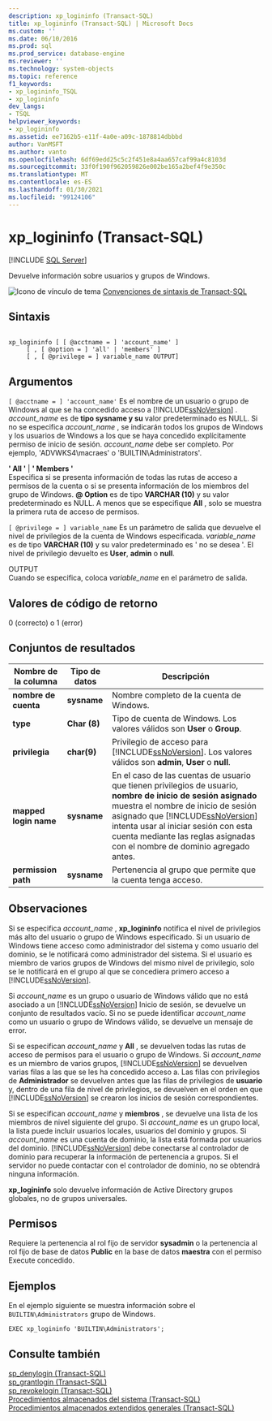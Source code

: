 ```yaml
---
description: xp_logininfo (Transact-SQL)
title: xp_logininfo (Transact-SQL) | Microsoft Docs
ms.custom: ''
ms.date: 06/10/2016
ms.prod: sql
ms.prod_service: database-engine
ms.reviewer: ''
ms.technology: system-objects
ms.topic: reference
f1_keywords:
- xp_logininfo_TSQL
- xp_logininfo
dev_langs:
- TSQL
helpviewer_keywords:
- xp_logininfo
ms.assetid: ee7162b5-e11f-4a0e-a09c-1878814dbbbd
author: VanMSFT
ms.author: vanto
ms.openlocfilehash: 6df69edd25c5c2f451e8a4aa657caf99a4c8103d
ms.sourcegitcommit: 33f0f190f962059826e002be165a2bef4f9e350c
ms.translationtype: MT
ms.contentlocale: es-ES
ms.lasthandoff: 01/30/2021
ms.locfileid: "99124106"
---
```

# <a name="xp_logininfo-transact-sql"></a>xp_logininfo (Transact-SQL)
[!INCLUDE [SQL Server](../../includes/applies-to-version/sqlserver.md)]

  Devuelve información sobre usuarios y grupos de Windows.  
  
 ![Icono de vínculo de tema](../../database-engine/configure-windows/media/topic-link.gif "Icono de vínculo de tema") [Convenciones de sintaxis de Transact-SQL](../../t-sql/language-elements/transact-sql-syntax-conventions-transact-sql.md)  
  
## <a name="syntax"></a>Sintaxis  
  
```  
  
xp_logininfo [ [ @acctname = ] 'account_name' ]   
     [ , [ @option = ] 'all' | 'members' ]   
     [ , [ @privilege = ] variable_name OUTPUT]  
```  
  
## <a name="arguments"></a>Argumentos  
`[ @acctname = ] 'account_name'` Es el nombre de un usuario o grupo de Windows al que se ha concedido acceso a [!INCLUDE[ssNoVersion](../../includes/ssnoversion-md.md)] . *account_name* es de **tipo sysname y su** valor predeterminado es NULL. Si no se especifica *account_name* , se indicarán todos los grupos de Windows y los usuarios de Windows a los que se haya concedido explícitamente permiso de inicio de sesión. *account_name* debe ser completo. Por ejemplo, 'ADVWKS4\macraes' o 'BUILTIN\Administrators'.  
  
 **' All '**  |  **' Members '**  
 Especifica si se presenta información de todas las rutas de acceso a permisos de la cuenta o si se presenta información de los miembros del grupo de Windows. **\@ Option** es de tipo **VARCHAR (10)** y su valor predeterminado es NULL. A menos que se especifique **All** , solo se muestra la primera ruta de acceso de permisos.  
  
`[ @privilege = ] variable_name` Es un parámetro de salida que devuelve el nivel de privilegios de la cuenta de Windows especificada. *variable_name* es de tipo **VARCHAR (10)** y su valor predeterminado es ' no se desea '. El nivel de privilegio devuelto es **User**, **admin** o **null**.  
  
 OUTPUT  
 Cuando se especifica, coloca *variable_name* en el parámetro de salida.  
  
## <a name="return-code-values"></a>Valores de código de retorno  
 0 (correcto) o 1 (error)  
  
## <a name="result-sets"></a>Conjuntos de resultados  
  
|Nombre de la columna|Tipo de datos|Descripción|  
|-----------------|---------------|-----------------|  
|**nombre de cuenta**|**sysname**|Nombre completo de la cuenta de Windows.|  
|**type**|**Char (8)**|Tipo de cuenta de Windows. Los valores válidos son **User** o **Group**.|  
|**privilegia**|**char(9)**|Privilegio de acceso para [!INCLUDE[ssNoVersion](../../includes/ssnoversion-md.md)]. Los valores válidos son **admin**, **User** o **null**.|  
|**mapped login name**|**sysname**|En el caso de las cuentas de usuario que tienen privilegios de usuario, **nombre de inicio de sesión asignado** muestra el nombre de inicio de sesión asignado que [!INCLUDE[ssNoVersion](../../includes/ssnoversion-md.md)] intenta usar al iniciar sesión con esta cuenta mediante las reglas asignadas con el nombre de dominio agregado antes.|  
|**permission path**|**sysname**|Pertenencia al grupo que permite que la cuenta tenga acceso.|  
  
## <a name="remarks"></a>Observaciones  
 Si se especifica *account_name* , **xp_logininfo** notifica el nivel de privilegios más alto del usuario o grupo de Windows especificado. Si un usuario de Windows tiene acceso como administrador del sistema y como usuario del dominio, se le notificará como administrador del sistema. Si el usuario es miembro de varios grupos de Windows del mismo nivel de privilegio, solo se le notificará en el grupo al que se concediera primero acceso a [!INCLUDE[ssNoVersion](../../includes/ssnoversion-md.md)].  
  
 Si *account_name* es un grupo o usuario de Windows válido que no está asociado a un [!INCLUDE[ssNoVersion](../../includes/ssnoversion-md.md)] Inicio de sesión, se devuelve un conjunto de resultados vacío. Si no se puede identificar *account_name* como un usuario o grupo de Windows válido, se devuelve un mensaje de error.  
  
 Si se especifican *account_name* y **All** , se devuelven todas las rutas de acceso de permisos para el usuario o grupo de Windows. Si *account_name* es un miembro de varios grupos, [!INCLUDE[ssNoVersion](../../includes/ssnoversion-md.md)] se devuelven varias filas a las que se les ha concedido acceso a. Las filas con privilegios de **Administrador** se devuelven antes que las filas de privilegios de **usuario** y, dentro de una fila de nivel de privilegios, se devuelven en el orden en que [!INCLUDE[ssNoVersion](../../includes/ssnoversion-md.md)] se crearon los inicios de sesión correspondientes.  
  
 Si se especifican *account_name* y **miembros** , se devuelve una lista de los miembros de nivel siguiente del grupo. Si *account_name* es un grupo local, la lista puede incluir usuarios locales, usuarios del dominio y grupos. Si *account_name* es una cuenta de dominio, la lista está formada por usuarios del dominio. [!INCLUDE[ssNoVersion](../../includes/ssnoversion-md.md)] debe conectarse al controlador de dominio para recuperar la información de pertenencia a grupos. Si el servidor no puede contactar con el controlador de dominio, no se obtendrá ninguna información.  
  
 **xp_logininfo** solo devuelve información de Active Directory grupos globales, no de grupos universales.  
  
## <a name="permissions"></a>Permisos  
 Requiere la pertenencia al rol fijo de servidor **sysadmin** o la pertenencia al rol fijo de base de datos **Public** en la base de datos **maestra** con el permiso Execute concedido.  
  
## <a name="examples"></a>Ejemplos  
 En el ejemplo siguiente se muestra información sobre el `BUILTIN\Administrators` grupo de Windows.  
  
```  
EXEC xp_logininfo 'BUILTIN\Administrators';  
```  
  
## <a name="see-also"></a>Consulte también  
 [sp_denylogin &#40;Transact-SQL&#41;](../../relational-databases/system-stored-procedures/sp-denylogin-transact-sql.md)   
 [sp_grantlogin &#40;Transact-SQL&#41;](../../relational-databases/system-stored-procedures/sp-grantlogin-transact-sql.md)   
 [sp_revokelogin &#40;Transact-SQL&#41;](../../relational-databases/system-stored-procedures/sp-revokelogin-transact-sql.md)   
 [Procedimientos almacenados del sistema &#40;Transact-SQL&#41;](../../relational-databases/system-stored-procedures/system-stored-procedures-transact-sql.md)   
 [Procedimientos almacenados extendidos generales &#40;Transact-SQL&#41;](../../relational-databases/system-stored-procedures/general-extended-stored-procedures-transact-sql.md)  
  
  
